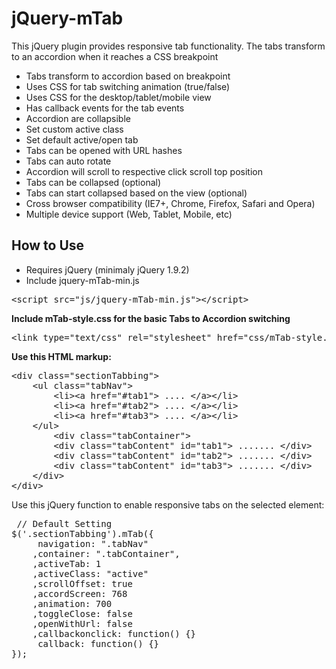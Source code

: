 # jQuery-mTab
This jQuery plugin provides responsive tab functionality. The tabs transform to an accordion when it reaches a CSS breakpoint
<ul>
  <li>Tabs transform to accordion based on breakpoint</li>
  <li>Uses CSS for tab switching animation (true/false)</li>
  <li>Uses CSS for the desktop/tablet/mobile view</li>
  <li>Has callback events for the tab events</li>
  <li>Accordion are collapsible</li>
  <li>Set custom active class</li>
  <li>Set default active/open tab</li>
  <li>Tabs can be opened with URL hashes</li>
  <li>Tabs can auto rotate</li>
  <li>Accordion will scroll to respective click scroll top position</li>
  <li>Tabs can be collapsed (optional)</li>
  <li>Tabs can start collapsed based on the view (optional)</li>
  <li>Cross browser compatibility (IE7+, Chrome, Firefox, Safari and Opera)</li>
  <li>Multiple device support (Web, Tablet, Mobile, etc)</li>
</ul>

<h2>How to Use</h2>
<ul>
  <li>Requires jQuery (minimaly jQuery 1.9.2)</li>
  <li>Include jquery-mTab-min.js</li>
</ul>
<p>
<pre>&lt;script src="js/jquery-mTab-min.js"&gt;&lt;/script&gt;</pre>
</p>
<p><strong>Include mTab-style.css for the basic Tabs to Accordion switching</strong></p>
<p>
<pre>&lt;link type="text/css" rel="stylesheet" href="css/mTab-style.css" /&gt;
</pre>
</p>
<p> <strong>Use this HTML markup:</strong></p>
<p>
<pre>
&lt;div class="sectionTabbing"&gt;
    &lt;ul class="tabNav"&gt;
        &lt;li&gt;&lt;a href="#tab1"&gt; .... &lt;/a&gt;&lt;/li&gt;
        &lt;li&gt;&lt;a href="#tab2"&gt; .... &lt;/a&gt;&lt;/li&gt;
        &lt;li&gt;&lt;a href="#tab3"&gt; .... &lt;/a&gt;&lt;/li&gt;
    &lt;/ul&gt;
        &lt;div class="tabContainer"&gt;
        &lt;div class="tabContent" id="tab1"&gt; ....... &lt;/div&gt;
        &lt;div class="tabContent" id="tab2"&gt; ....... &lt;/div&gt;
        &lt;div class="tabContent" id="tab3"&gt; ....... &lt;/div&gt;
    &lt;/div&gt;
&lt;/div&gt;
</pre>
</p>
<p> Use this jQuery function to enable responsive tabs on the selected element:</p>
<p>
<pre> // Default Setting
$('.sectionTabbing').mTab({
     navigation: ".tabNav"
    ,container: ".tabContainer",
    ,activeTab: 1
    ,activeClass: "active" 
    ,scrollOffset: true
    ,accordScreen: 768
    ,animation: 700
    ,toggleClose: false
    ,openWithUrl: false
    ,callbackonclick: function() {}
     callback: function() {} 
});
</pre>
</p>
